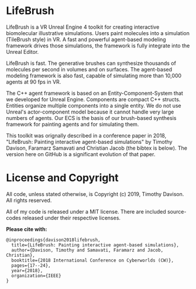 # LifeBrush
LifeBrush is a VR Unreal Engine 4 toolkit for creating interactive biomolecular illustrative simulations. Users paint molecules into a simulation (TileBrush style) in VR. A fast and powerful agent-based modeling framework drives those simulations, the framework is fully integrate into the Unreal Editor.

LifeBrush is fast. The generative brushes can synthesize thousands of molecules per second in volumes and on surfaces. The agent-based modeling framework is also fast, capable of simulating more than 10,000 agents at 90 fps in VR.

The C++ agent framework is based on an Entity-Component-System that we developed for Unreal Engine. Components are compact C++ structs. Entities organize multiple components into a single entity. We do not use Unreal's actor-component model because it cannot handle very large numbers of agents. Our ECS is the basis of our brush-based synthesis framework for painting agents and for simulating them.

This toolkit was orignally described in a conference paper in 2018, "LifeBrush: Painting interactive agent-based simulations" by Timothy Davison, Faramarz Samavati and Christian Jacob (the bibtex is below). The version here on GitHub is a significant evolution of that paper.

# License and Copyright 

All code, unless stated otherwise, is Copyright (c) 2019, Timothy Davison. All rights reserved.

All of my code is released under a MIT license. There are included source-codes released under their respective licenses.

**Please cite with:**
```
@inproceedings{davison2018lifebrush,
  title={LifeBrush: Painting interactive agent-based simulations},
  author={Davison, Timothy and Samavati, Faramarz and Jacob, Christian},
  booktitle={2018 International Conference on Cyberworlds (CW)},
  pages={17--24},
  year={2018},
  organization={IEEE}
}
```
